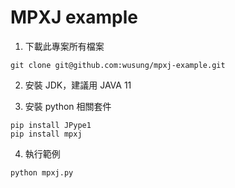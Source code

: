# MPXJ example

1. 下載此專案所有檔案

  ```
  git clone git@github.com:wusung/mpxj-example.git
  ```

2. 安裝 JDK，建議用 JAVA 11

3. 安裝 python 相關套件

  ```
  pip install JPype1
  pip install mpxj
  ```
4. 執行範例
  ```
  python mpxj.py 
  ```
